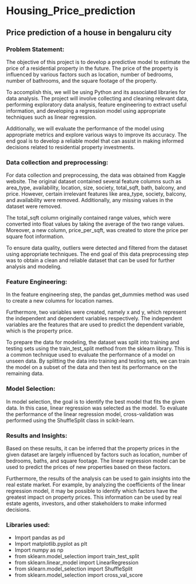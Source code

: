 # Housing_Price_prediction
## Price prediction of a house in bengaluru city

### Problem Statement: 
The objective of this project is to develop a predictive model to estimate the price of a residential property in the future. The price of the property is influenced by various factors such as location, number of bedrooms, number of bathrooms, and the square footage of the property.

To accomplish this, we will be using Python and its associated libraries for data analysis. The project will involve collecting and cleaning relevant data, performing exploratory data analysis, feature engineering to extract useful information, and developing a regression model using appropriate techniques such as linear regression.

Additionally, we will evaluate the performance of the model using appropriate metrics and explore various ways to improve its accuracy. The end goal is to develop a reliable model that can assist in making informed decisions related to residential property investments.

### Data collection and preprocessing:
For data collection and preprocessing, the data was obtained from Kaggle website. The original dataset contained several feature columns such as area_type, availability, location, size, society, total_sqft, bath, balcony, and price. However, certain irrelevant features like area_type, society, balcony, and availability were removed. Additionally, any missing values in the dataset were removed.

The total_sqft column originally contained range values, which were converted into float values by taking the average of the two range values. Moreover, a new column, price_per_sqft, was created to store the price per square foot information.

To ensure data quality, outliers were detected and filtered from the dataset using appropriate techniques. The end goal of this data preprocessing step was to obtain a clean and reliable dataset that can be used for further analysis and modeling.

### Feature Engineering:
In the feature engineering step, the pandas get_dummies method was used to create a new columns for location names.
 
Furthermore, two variables were created, namely x and y, which represent the independent and dependent variables respectively. The independent variables are the features that are used to predict the dependent variable, which is the property price.

To prepare the data for modeling, the dataset was split into training and testing sets using the train_test_split method from the sklearn library. This is a common technique used to evaluate the performance of a model on unseen data. By splitting the data into training and testing sets, we can train the model on a subset of the data and then test its performance on the remaining data.

### Model Selection: 
In model selection, the goal is to identify the best model that fits the given data. In this case, linear regression was selected as the model. To evaluate the performance of the linear regression model, cross-validation was performed using the ShuffleSplit class in scikit-learn.

### Results and Insights:
Based on these results, it can be inferred that the property prices in the given dataset are largely influenced by factors such as location, number of bedrooms, baths, and square footage. The linear regression model can be used to predict the prices of new properties based on these factors.

Furthermore, the results of the analysis can be used to gain insights into the real estate market. For example, by analyzing the coefficients of the linear regression model, it may be possible to identify which factors have the greatest impact on property prices. This information can be used by real estate agents, investors, and other stakeholders to make informed decisions.

### Libraries used:
* Import pandas as pd
* Import matplotlib.pyplot  as plt
* Import numpy as np
* from sklearn.model_selection import train_test_split
* from sklearn.linear_model import LinearRegression
* from sklearn.model_selection import ShuffleSplit
* from sklearn.model_selection import cross_val_score

